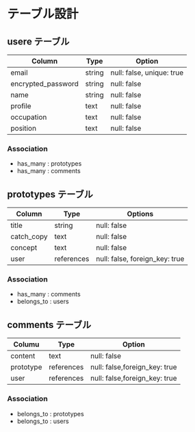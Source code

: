 # テーブル設計

## usere テーブル

| Column             | Type   | Option                    |
| ------------------ | -------| ------------------------- |
| email              | string | null: false, unique: true |
| encrypted_password | string | null: false               |
| name               | string | null: false               |
| profile            | text   | null: false               |
| occupation         | text   | null: false               |
| position           | text   | null: false               |

### Association

- has_many : prototypes
- has_many : comments

## prototypes テーブル

| Column     | Type       | Options                        |
| ---------- | ---------- | ------------------------------ |
| title      | string     | null: false                    |
| catch_copy | text       | null: false                    |
| concept    | text       | null: false                    |
| user       | references | null: false, foreign_key: true |

### Association

- has_many : comments
- belongs_to : users

## comments テーブル
| Columu    | Type       | Option                        |
| --------- | ---------- | ----------------------------- |
| content   | text       | null: false                   |
| prototype | references | null: false,foreign_key: true |
| user      | references | null: false,foreign_key: true |

### Association
- belongs_to : prototypes
- belongs_to : users
